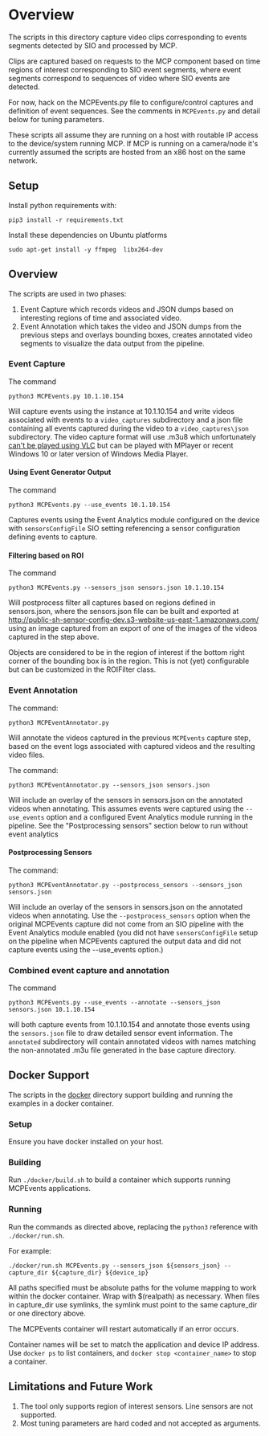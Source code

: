 # Overview

The scripts in this directory capture video clips corresponding to events segments detected by SIO and processed by MCP.

Clips are captured based on requests to the MCP component based on time regions of interest
corresponding to SIO event segments, where event segments correspond to sequences of video where SIO events are detected.

For now, hack on the MCPEvents.py file to configure/control captures and definition of event sequences. See the comments in `MCPEvents.py` and detail below for tuning parameters.

These scripts all assume they are running on a host with routable IP access to the device/system running MCP.
If MCP is running on a camera/node it's currently assumed the scripts are hosted from an x86 host on the same network.

## Setup

Install python requirements with:
```
pip3 install -r requirements.txt
```

Install these dependencies on Ubuntu platforms
```
sudo apt-get install -y ffmpeg  libx264-dev
```

## Overview

The scripts are used in two phases:
1) Event Capture which records videos and JSON dumps based on interesting regions of
time and associated video.
2) Event Annotation which takes the video and JSON dumps from the previous steps and
overlays bounding boxes, creates annotated video segments to visualize the data
output from the pipeline.

### Event Capture

The command

```
python3 MCPEvents.py 10.1.10.154
```

Will capture events using the instance at 10.1.10.154 and write videos associated with events to
a `video_captures` subdirectory and a json file containing all events captured during the video
to a `video_captures\json` subdirectory.  The video capture format will use .m3u8
which unfortunately [can't be played using VLC](https://superuser.com/questions/1379361/vlc-and-m3u8-file)
but can be played with MPlayer or recent Windows 10 or later version of Windows Media Player.

#### Using Event Generator Output

The command
```
python3 MCPEvents.py --use_events 10.1.10.154
```
Captures events using the Event Analytics module configured on the device with `sensorsConfigFile` SIO
setting referencing a sensor configuration defining events to capture.

#### Filtering based on ROI

The command
```
python3 MCPEvents.py --sensors_json sensors.json 10.1.10.154
```
Will postprocess filter all captures based on regions defined in sensors.json, where the
sensors.json file can be built and exported at http://public-sh-sensor-config-dev.s3-website-us-east-1.amazonaws.com/
using an image captured from an export of one of the images of the videos captured in the step above.

Objects are considered to be in the region of interest if the bottom right corner
of the bounding box is in the region.  This is not (yet) configurable but can be customized
in the ROIFilter class.

### Event Annotation

The command:
```
python3 MCPEventAnnotator.py
```

Will annotate the videos captured in the previous `MCPEvents` capture step, based on the event logs associated with captured videos and the resulting video files.

The command:
```
python3 MCPEventAnnotator.py --sensors_json sensors.json
```

Will include an overlay of the sensors in sensors.json on the annotated videos when
annotating.  This assumes events were captured using the `--use_events` option and a configured Event Analytics
module running in the pipeline.  See the "Postprocessing sensors" section below to run without event analytics

#### Postprocessing Sensors
The command:
```
python3 MCPEventAnnotator.py --postprocess_sensors --sensors_json sensors.json
```

Will include an overlay of the sensors in sensors.json on the annotated videos when
annotating.  Use the `--postprocess_sensors` option when the original MCPEvents capture did not
come from an SIO pipeline with the Event Analytics module enabled (you did not have `sensorsConfigFile` setup
on the pipeline when MCPEvents captured the output data and did not capture events using the --use_events option.)

### Combined event capture and annotation

The command
```
python3 MCPEvents.py --use_events --annotate --sensors_json sensors.json 10.1.10.154
```
will both capture events from 10.1.10.154 and annotate those events using the `sensors.json`
file to draw detailed sensor event information.  The `annotated` subdirectory will contain
annotated videos with names matching the non-annotated .m3u file generated in the base
capture directory.

## Docker Support

The scripts in the [docker](docker) directory support building and running the examples in a docker container.

### Setup
Ensure you have docker installed on your host.

### Building
Run `./docker/build.sh` to build a container which supports running MCPEvents applications.

### Running
Run the commands as directed above, replacing the `python3` reference with `./docker/run.sh`.

For example:
```
./docker/run.sh MCPEvents.py --sensors_json ${sensors_json} --capture_dir ${capture_dir} ${device_ip}
```
All paths specified must be absolute paths for the volume mapping to work within the docker container.
Wrap with $(realpath) as necessary.
When files in capture_dir use symlinks, the symlink must point to the same capture_dir or one directory above.

The MCPEvents container will restart automatically if an error occurs.

Container names will be set to match the application and device IP address.  Use `docker ps` to list
containers, and `docker stop <container_name>` to stop a container.

## Limitations and Future Work

1) The tool only supports region of interest sensors.  Line sensors are not supported.
2) Most tuning parameters are hard coded and not accepted as arguments.